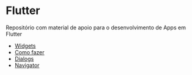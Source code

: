 # Flutter

Repositório com material de apoio para o desenvolvimento de Apps em Flutter

- [Widgets](https://github.com/leofds/flutter/blob/master/widgets.md)
- [Como fazer](https://github.com/leofds/flutter/blob/master/como_fazer.md)
- [Dialogs](https://github.com/leofds/flutter/blob/master/dialogs.md)
- [Navigator](https://github.com/leofds/flutter/blob/master/navigator.md)
